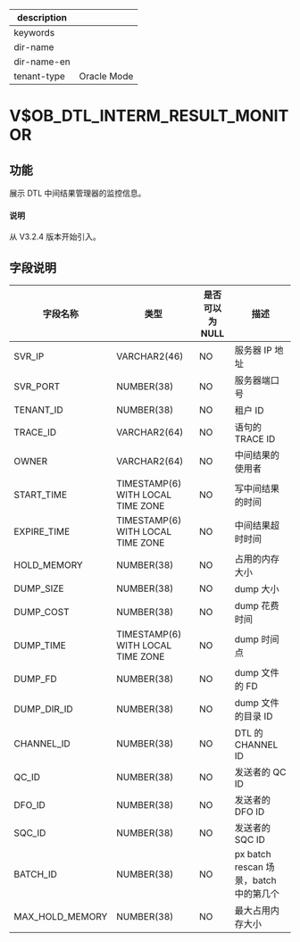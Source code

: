 |description||
|---|---|
|keywords||
|dir-name||
|dir-name-en||
|tenant-type|Oracle Mode|

# V$OB_DTL_INTERM_RESULT_MONITOR

## 功能

展示 DTL 中间结果管理器的监控信息。

<main id="notice" type='explain'>
  <h4>说明</h4>
  <p>从 V3.2.4 版本开始引入。</p>
</main>

## 字段说明

| 字段名称 | 类型 | 是否可以为 NULL | 描述 |
| --- | --- | --- | --- |
| SVR_IP | VARCHAR2(46) | NO | 服务器 IP 地址 |
| SVR_PORT | NUMBER(38) | NO | 服务器端口号 |
| TENANT_ID | NUMBER(38) | NO | 租户 ID |
| TRACE_ID | VARCHAR2(64) | NO | 语句的 TRACE ID |
| OWNER | VARCHAR2(64) | NO | 中间结果的使用者 |
| START_TIME | TIMESTAMP(6) WITH LOCAL TIME ZONE | NO | 写中间结果的时间 |
| EXPIRE_TIME | TIMESTAMP(6) WITH LOCAL TIME ZONE | NO | 中间结果超时时间 |
| HOLD_MEMORY | NUMBER(38) | NO | 占用的内存大小 |
| DUMP_SIZE | NUMBER(38) | NO | dump 大小 |
| DUMP_COST | NUMBER(38) | NO | dump 花费时间 |
| DUMP_TIME | TIMESTAMP(6) WITH LOCAL TIME ZONE | NO | dump 时间点 |
| DUMP_FD | NUMBER(38) | NO | dump 文件的 FD |
| DUMP_DIR_ID | NUMBER(38) | NO | dump 文件的目录 ID |
| CHANNEL_ID | NUMBER(38) | NO | DTL 的 CHANNEL ID |
| QC_ID | NUMBER(38) | NO | 发送者的 QC ID |
| DFO_ID | NUMBER(38) | NO | 发送者的 DFO ID |
| SQC_ID | NUMBER(38) | NO | 发送者的 SQC ID |
| BATCH_ID | NUMBER(38) | NO | px batch rescan 场景，batch 中的第几个 |
| MAX_HOLD_MEMORY | NUMBER(38) | NO | 最大占用内存大小 |
